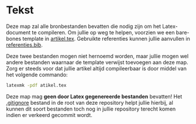 # Tekst

Deze map zal alle bronbestanden bevatten die nodig zijn om het Latex-document te compileren.
Om jullie op weg te helpen, voorzien we een bare-bones template in [artikel.tex](/tekst/artikel.tex).
Gebruikte referenties kunnen jullie aanvullen in [referenties.bib](/tekst/referenties.bib).

Deze twee bestanden mogen niet hernoemd worden, maar jullie mogen wel andere bestanden waarnaar de template verwijst toevoegen aan deze map.
Zorg er steeds voor dat jullie artikel altijd compileerbaar is door middel van het volgende commando:

```bash
latexmk -pdf atikel.tex
```

Deze map mag **geen door Latex gegenereerde bestanden** bevatten!
Het [.gitignore](/.gitignore) bestand in de root van deze repository helpt jullie hierbij, al kunnen dit soort bestanden toch nog in jullie repository terecht komen indien er verkeerd gecommit wordt.
